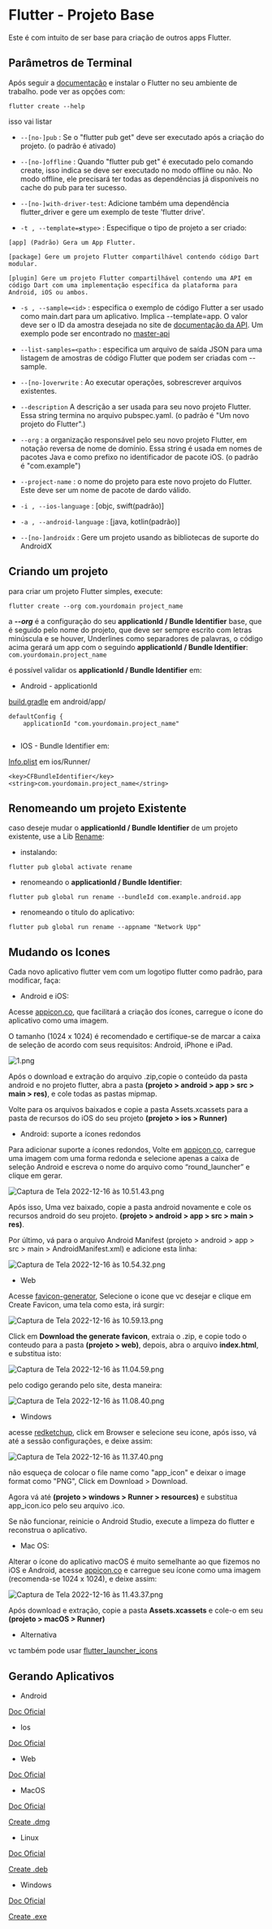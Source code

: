 # Flutter - Projeto Base

Este é com intuito de ser base para criação de outros apps Flutter.

## Parâmetros de Terminal 
Após seguir a [documentação](https://docs.flutter.dev/get-started/install) e instalar o Flutter no seu ambiente de trabalho. pode ver as opções com:

```agsl
flutter create --help
```

isso vai listar

- ``--[no-]pub`` : Se o "flutter pub get" deve ser executado após a criação do projeto. (o padrão é ativado)

- ``--[no-]offline`` : Quando "flutter pub get" é executado pelo comando create, isso indica se deve ser executado no modo offline ou não. No modo offline, ele precisará ter todas as dependências já disponíveis no cache do pub para ter sucesso.

- ``--[no-]with-driver-test``: Adicione também uma dependência flutter_driver e gere um exemplo de teste 'flutter drive'.

- ``-t , --template=≶type>`` : Especifique o tipo de projeto a ser criado:

``[app] (Padrão) Gera um App Flutter.``

``[package] Gere um projeto Flutter compartilhável contendo código Dart modular.``

``[plugin] Gere um projeto Flutter compartilhável contendo uma API em código Dart com uma implementação específica da plataforma para Android, iOS ou ambos.``

- ``-s , --sample=<id>`` : especifica o exemplo de código Flutter a ser usado como main.dart para um aplicativo. Implica --template=app. O valor deve ser o ID da amostra desejada no site de [documentação da API](http://docs.flutter.dev). Um exemplo pode ser encontrado no [master-api](https://master-api.flutter.dev/flutter/widgets/SingleChildScrollView-class.html)

- ``--list-samples=<path>`` : especifica um arquivo de saída JSON para uma listagem de amostras de código Flutter que podem ser criadas com --sample.

- ``--[no-]overwrite`` : Ao executar operações, sobrescrever arquivos existentes.

- ``--description`` A descrição a ser usada para seu novo projeto Flutter. Essa string termina no arquivo pubspec.yaml. (o padrão é "Um novo projeto do Flutter".)

- ``--org`` : a organização responsável pelo seu novo projeto Flutter, em notação reversa de nome de domínio. Essa string é usada em nomes de pacotes Java e como prefixo no identificador de pacote iOS. (o padrão é "com.example")

- ``--project-name`` : o nome do projeto para este novo projeto do Flutter. Este deve ser um nome de pacote de dardo válido.

- ``-i , --ios-language`` : [objc, swift(padrão)]

- ``-a , --android-language`` : [java, kotlin(padrão)]

- ``--[no-]androidx`` : Gere um projeto usando as bibliotecas de suporte do AndroidX

## Criando um projeto


para criar um projeto Flutter simples, execute:

```agsl
flutter create --org com.yourdomain project_name
```

a ***--org*** é a configuração do seu **applicationId / Bundle Identifier** base, que é seguido pelo nome do projeto, que deve ser sempre escrito com letras minúscula e se houver, Underlines como separadores de palavras,
o código acima gerará um app com o seguindo **applicationId / Bundle Identifier**: ``com.yourdomain.project_name``

é possível validar os **applicationId / Bundle Identifier** em:

- Android - applicationId

[build.gradle](android%2Fapp%2Fbuild.gradle) em android/app/ 
```
defaultConfig {
    applicationId "com.yourdomain.project_name"
    
```

- IOS - Bundle Identifier em:

[Info.plist](ios%2FRunner%2FInfo.plist) em ios/Runner/
```agsl
<key>CFBundleIdentifier</key>
<string>com.yourdomain.project_name</string>
```

## Renomeando um projeto Existente

caso deseje mudar o **applicationId / Bundle Identifier** de um projeto existente, use a Lib [Rename](https://pub.dev/packages/rename):

- instalando:
```agsl
flutter pub global activate rename
```

- renomeando o **applicationId / Bundle Identifier**:
```agsl
flutter pub global run rename --bundleId com.example.android.app
```

- renomeando o titulo do aplicativo:
```
flutter pub global run rename --appname "Network Upp"
```

## Mudando os Icones

Cada novo aplicativo flutter vem com um logotipo flutter como padrão, para modificar, faça:

- Android e iOS:

Acesse [appicon.co](https://www.appicon.co/), que facilitará a criação dos ícones, carregue o ícone do aplicativo como uma imagem.

O tamanho (1024 x 1024) é recomendado e certifique-se de marcar a caixa de seleção de acordo com seus requisitos: Android, iPhone e iPad.

![1.png](images%2F1.png)

Após o download e extração do arquivo .zip,copie o conteúdo da pasta android e no projeto flutter, 
abra a pasta **(projeto > android > app > src > main > res)**, e cole todas as pastas mipmap.

Volte para os arquivos baixados e copie a pasta Assets.xcassets para a pasta de recursos do iOS do seu projeto **(projeto > ios > Runner)**

- Android: suporte a ícones redondos

Para adicionar suporte a ícones redondos, Volte em [appicon.co](https://www.appicon.co/),
carregue uma imagem com uma forma redonda e selecione apenas a caixa de seleção Android e escreva o nome do arquivo como “round_launcher” e clique em gerar.

![Captura de Tela 2022-12-16 às 10.51.43.png](images%2FCaptura%20de%20Tela%202022-12-16%20%C3%A0s%2010.51.43.png)

Após isso, Uma vez baixado, copie a pasta android novamente e cole os recursos android do seu projeto. **(projeto > android > app > src > main > res)**.

Por último, vá para o arquivo Android Manifest (projeto > android > app > src > main > AndroidManifest.xml) e adicione esta linha:

![Captura de Tela 2022-12-16 às 10.54.32.png](images%2FCaptura%20de%20Tela%202022-12-16%20%C3%A0s%2010.54.32.png)

- Web 

Acesse [favicon-generator](https://www.favicon-generator.org/), Selecione o icone que vc desejar e clique em Create Favicon, uma tela como esta, irá surgir:

![Captura de Tela 2022-12-16 às 10.59.13.png](images%2FCaptura%20de%20Tela%202022-12-16%20%C3%A0s%2010.59.13.png)

Click em **Download the generate favicon**, extraia o .zip, e copie todo o conteudo para a pasta **(projeto > web)**, depois, abra o arquivo **index.html**, e substitua isto:

![Captura de Tela 2022-12-16 às 11.04.59.png](images%2FCaptura%20de%20Tela%202022-12-16%20%C3%A0s%2011.04.59.png)

pelo codigo gerando pelo site, desta maneira:

![Captura de Tela 2022-12-16 às 11.08.40.png](images%2FCaptura%20de%20Tela%202022-12-16%20%C3%A0s%2011.08.40.png)

- Windows

acesse [redketchup](https://redketchup.io/icon-converter), click em Browser e selecione seu icone, após isso, vá até a sessão configurações, e deixe assim: 

![Captura de Tela 2022-12-16 às 11.37.40.png](images%2FCaptura%20de%20Tela%202022-12-16%20%C3%A0s%2011.37.40.png)

não esqueça de colocar o file name como "app_icon" e deixar o image format como "PNG", Click em Download > Download.

Agora vá até **(projeto > windows > Runner > resources)** e substitua app_icon.ico pelo seu arquivo .ico.

Se não funcionar, reinicie o Android Studio, execute a limpeza do flutter e reconstrua o aplicativo.

- Mac OS:

Alterar o ícone do aplicativo macOS é muito semelhante ao que fizemos no iOS e Android, acesse [appicon.co](https://www.appicon.co/) e carregue seu ícone como uma imagem (recomenda-se 1024 x 1024), e deixe assim:

![Captura de Tela 2022-12-16 às 11.43.37.png](images%2FCaptura%20de%20Tela%202022-12-16%20%C3%A0s%2011.43.37.png)

Após download e extração, copie a pasta **Assets.xcassets** e cole-o em seu **(projeto > macOS > Runner)**

- Alternativa

vc também pode usar [flutter_launcher_icons](https://pub.dev/packages/flutter_launcher_icons)

## Gerando Aplicativos

- Android

[Doc Oficial](https://docs.flutter.dev/deployment/android)

- Ios

[Doc Oficial](https://docs.flutter.dev/deployment/ios)

- Web

[Doc Oficial](https://docs.flutter.dev/deployment/web)

- MacOS

[Doc Oficial](https://docs.flutter.dev/deployment/macos)

[Create .dmg](https://retroportalstudio.medium.com/creating-dmg-file-for-flutter-macos-apps-e448ff1cb0f)

- Linux

[Doc Oficial](https://docs.flutter.dev/deployment/linux)

[Create .deb](https://pub.dev/packages/flutter_to_debian)

- Windows

[Doc Oficial](https://docs.flutter.dev/deployment/windows)

[Create .exe](https://retroportalstudio.medium.com/creating-exe-executable-file-for-flutter-desktop-apps-windows-ea7c338465e)
